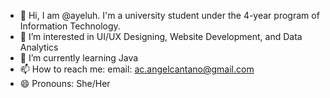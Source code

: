 - 👋 Hi, I am @ayeluh. I'm a university student under the 4-year program of Information Technology.
- 👀 I’m interested in UI/UX Designing, Website Development, and Data Analytics
- 🌱 I’m currently learning Java
- 📫 How to reach me:
          email: ac.angelcantano@gmail.com
- 😄 Pronouns: She/Her


